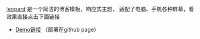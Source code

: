 
[leopard](https://namikaze7.github.io/) 是一个简洁的博客模板，响应式主题， 适配了电脑、手机各种屏幕，看效果直接点击下面链接
 

 * [Demo链接](https://namikaze7.github.io/) （部署在github page）         


